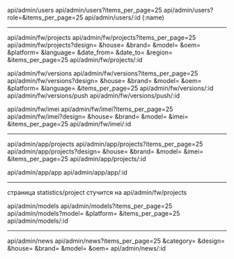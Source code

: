 api/admin/users              <!-- получить список пользователей по get-запросу, -->
                             <!-- создать нового пользователя по post-запросу -->
api/admin/users?items_per_page=25
api/admin/users?role=<any role>&items_per_page=25
api/admin/users/:id (:name)   <!-- получить данные о пользователе по get-запросу,
                              обновить данные о пользователе по put-запросу
                              удалить пользователя по delete-запросу -->

---------------

api/admin/fw/projects         <!-- получить список проектов по get-запросу,
                              создать новый проект по post-запросу -->
api/admin/fw/projects?items_per_page=25
api/admin/fw/projects?design=<any design>
                &house=<any house>
                &brand=<any brand>
                &model=<any model>
                &oem=<any oem>
                &platform=<any platform>
                &language=<any language>
                &date_from=<any date>
                &date_to=<any date>
                &region=<any region>
                &items_per_page=25
api/admin/fw/projects/:id     <!-- получить данные о проекте по get-запросу,
                              обновить данные о проекте по put-запросу
                              удалить проект по delete-запросу -->


api/admin/fw/versions         <!-- получить список версий по get-запросу,
                              создать новую версию по post-запросу -->
api/admin/fw/versions?items_per_page=25
api/admin/fw/versions?design=<any design>
                &house=<any house>
                &brand=<any brand>
                &model=<any model>
                &oem=<any oem>
                &platform=<any platform>
                &language=<any language>
                &items_per_page=25
api/admin/fw/versions/:id     <!-- получить данные о версии по get-запросу,
                              обновить данные о версии по put-запросу
                              удалить версию по delete-запросу -->
api/admin/fw/versions/push    <!-- получить данные о существующих push-уведомлениях по get-запросу,
                              создать новое push-уведомление по post-запросу -->
api/admin/fw/versions/push/:id <!-- получить данные о push-уведомлении по get-запросу,
                               обновить данные о push-уведомлении по put-запросу
                               удалить push-уведомление по delete-запросу -->


api/admin/fw/imei <!-- получить список тестов по get-запросу,
                    создать новую теста по post-запросу -->
api/admin/fw/imei?items_per_page=25
api/admin/fw/imei?design=<any design>
                &house=<any house>
                &brand=<any brand>
                &model=<any model>
                &imei=<any imei>
                &items_per_page=25
api/admin/fw/imei/:id <!-- получить данные о тесте по get-запросу,
                        обновить данные о тесте по put-запросу
                        удалить тест по delete-запросу -->

---------------------------------

api/admin/app/projects   <!--получить список проектов по get-запросу,
                         создать новый проект по post-запросу -->
api/admin/app/projects?items_per_page=25
api/admin/app/projects?design=<any design>
                &house=<any house>
                &brand=<any brand>
                &model=<any model>
                &imei=<any imei>
                &items_per_page=25
api/admin/app/projects/:id   <!-- получить данные о проекте по get-запросу,
                             обновить данные о проекте по put-запросу
                             удалить проект по delete-запросу -->

api/admin/app/app            <!--получить список приложений по get-запросу,
                             создать новое приложение по post-запросу -->
api/admin/app/app/:id        <!-- получить данные о приложении по get-запросу,
                             обновить данные о приложении по put-запросу
                             удалить приложение по delete-запросу -->

---------------------------------

страница statistics/project стучится на api/admin/fw/projects

api/admin/models
api/admin/models?items_per_page=25
api/admin/models?model=<any model>
                &platform=<any platform>
                &items_per_page=25
api/admin/models/:id


----------------------------

api/admin/news                <!-- получить список новостей по get-запросу -->
                              <!-- опубликовать новость по post-запросу -->
api/admin/news?items_per_page=25
        &category=<any category>
        &design=<any design>
        &house=<any house>
        &brand=<any brand>
        &model=<any model>
        &oem=<any oem>
api/admin/news/:id            <!-- получить новость по get-запросу -->


